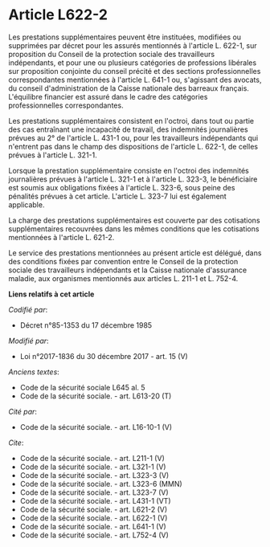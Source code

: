 # Article L622-2

Les prestations supplémentaires peuvent être instituées, modifiées ou supprimées par décret pour les assurés mentionnés à
l'article L. 622-1, sur proposition du Conseil de la protection sociale des travailleurs indépendants, et pour une ou
plusieurs catégories de professions libérales sur proposition conjointe du conseil précité et des sections professionnelles
correspondantes mentionnées à l'article L. 641-1 ou, s'agissant des avocats, du conseil d'administration de la Caisse
nationale des barreaux français. L'équilibre financier est assuré dans le cadre des catégories professionnelles
correspondantes. 

Les prestations supplémentaires consistent en l'octroi, dans tout ou partie des cas entraînant une incapacité de travail, des
indemnités journalières prévues au 2° de l'article L. 431-1 ou, pour les travailleurs indépendants qui n'entrent pas dans le
champ des dispositions de l'article L. 622-1, de celles prévues à l'article L. 321-1. 

Lorsque la prestation supplémentaire consiste en l'octroi des indemnités journalières prévues à l'article L. 321-1 et à
l'article L. 323-3, le bénéficiaire est soumis aux obligations fixées à l'article L. 323-6, sous peine des pénalités prévues
à cet article. L'article L. 323-7 lui est également applicable. 

La charge des prestations supplémentaires est couverte par des cotisations supplémentaires recouvrées dans les mêmes
conditions que les cotisations mentionnées à l'article L. 621-2. 

Le service des prestations mentionnées au présent article est délégué, dans des conditions fixées par convention entre le
Conseil de la protection sociale des travailleurs indépendants et la Caisse nationale d'assurance maladie, aux organismes
mentionnés aux articles L. 211-1 et L. 752-4.

**Liens relatifs à cet article**

_Codifié par_:

  - Décret n°85-1353 du 17 décembre 1985

_Modifié par_:

  - Loi n°2017-1836 du 30 décembre 2017 - art. 15 (V)

_Anciens textes_:

  - Code de la sécurité sociale L645 al. 5
  - Code de la sécurité sociale. - art. L613-20 (T)

_Cité par_:

  - Code de la sécurité sociale. - art. L16-10-1 (V)

_Cite_:

  - Code de la sécurité sociale. - art. L211-1 (V)
  - Code de la sécurité sociale. - art. L321-1 (V)
  - Code de la sécurité sociale. - art. L323-3 (V)
  - Code de la sécurité sociale. - art. L323-6 (MMN)
  - Code de la sécurité sociale. - art. L323-7 (V)
  - Code de la sécurité sociale. - art. L431-1 (VT)
  - Code de la sécurité sociale. - art. L621-2 (V)
  - Code de la sécurité sociale. - art. L622-1 (V)
  - Code de la sécurité sociale. - art. L641-1 (V)
  - Code de la sécurité sociale. - art. L752-4 (V)

